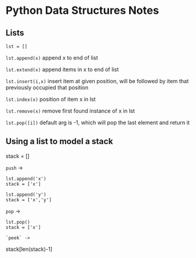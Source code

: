 Python Data Structures Notes
============================

Lists
-----

`lst = []`

`lst.append(x)` append x to end of list

`lst.extend(x)` append items in x to end of list

`lst.insert(i,x)` insert item at given position, will be followed by item that previously occupied that position

`lst.index(x)` position of item x in lst

`lst.remove(x)` remove first found instance of x in lst

`lst.pop([i])` default arg is -1, which will pop the last element and return it

Using a list to model a stack
-----------------------------

stack = []

`push` ->
```
lst.append('x')
stack = ['x']

lst.append('y')
stack = ['x','y']

```

`pop` ->
```
lst.pop()
stack = ['x']

`peek` ->
```
stack[len(stack)-1]
```

